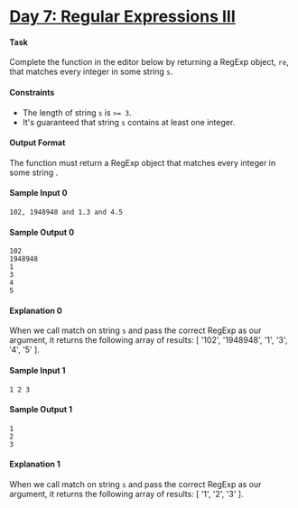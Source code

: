# [Day 7: Regular Expressions III](https://www.hackerrank.com/challenges/js10-regexp-3)

#### Task
Complete the function in the editor below by returning a RegExp object, `re`, that matches every integer in some string `s`.

#### Constraints
- The length of string `s` is `>= 3`.
- It's guaranteed that string `s` contains at least one integer.

#### Output Format
The function must return a RegExp object that matches every integer in some string .

#### Sample Input 0
```
102, 1948948 and 1.3 and 4.5
```

#### Sample Output 0
```
102
1948948
1
3
4
5
```

#### Explanation 0
When we call match on string `s` and pass the correct RegExp as our argument, it returns the following array of results: [ '102', '1948948', '1', '3', '4', '5' ].

#### Sample Input 1
```
1 2 3
```

#### Sample Output 1
```
1
2
3
```

#### Explanation 1
When we call match on string `s` and pass the correct RegExp as our argument, it returns the following array of results: [ '1', '2', '3' ].